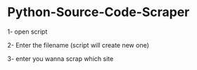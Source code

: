 # Python-Source-Code-Scraper

1- open script

2- Enter the filename (script will create new one)

3- enter you wanna scrap which site
